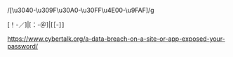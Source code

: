 /[\u3040-\u309F\u30A0-\u30FF\u4E00-\u9FAF]/g

[！-／]|[：-＠]|[［-］]

https://www.cybertalk.org/a-data-breach-on-a-site-or-app-exposed-your-password/
